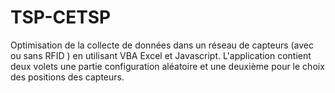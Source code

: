 # TSP-CETSP
Optimisation de la collecte de données dans un réseau de capteurs (avec ou sans RFID ) en utilisant VBA Excel et Javascript. L'application contient deux volets une partie configuration aléatoire et une deuxième pour le choix des positions des capteurs.
